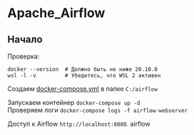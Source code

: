 # Apache_Airflow

## Начало

Проверка:
```
docker --version  # Должно быть не ниже 20.10.0
wsl -l -v         # Убедитесь, что WSL 2 активен
```

Создаем [docker-compose.yml](https://github.com/AnatolyKuzmin/Apache_Airflow/tree/main) в папке `C:/airflow`

Запускаем контейнер `docker-compose up -d`  
Проверяем логи `docker-compose logs -f airflow-webserver`

Доступ к Airflow `http://localhost:8080`. airflow
